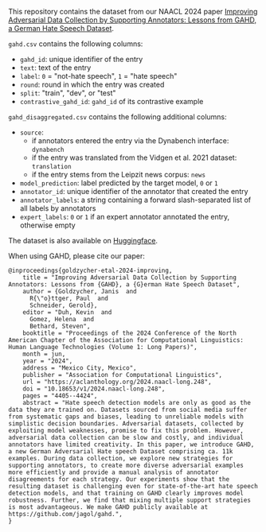 This repository contains the dataset from our NAACL 2024 paper [Improving Adversarial Data Collection by Supporting Annotators: Lessons from GAHD, a German Hate Speech Dataset](https://arxiv.org/abs/2403.19559).

`gahd.csv` contains the following columns:
- `gahd_id`: unique identifier of the entry
- `text`: text of the entry
- `label`: `0` = "not-hate speech", `1` = "hate speech"
- `round`: round in which the entry was created
- `split`: "train", "dev", or "test"
- `contrastive_gahd_id`: `gahd_id` of its contrastive example

`gahd_disaggregated.csv` contains the following additional columns:
- `source`: 
    - if annotators entered the entry via the Dynabench interface: `dynabench`
    - if the entry was translated from the Vidgen et al. 2021 dataset: `translation` 
    - if the entry stems from the Leipzit news corpus: `news`
- `model_prediction`: label predicted by the target model, `0` or `1`
- `annotator_id`: unique identifier of the annotator that created the entry
- `annotator_labels`: a string containing a forward slash-separated list of all labels by annotators
- `expert_labels`: `0` or `1` if an expert annotator annotated the entry, otherwise empty

The dataset is also available on [Huggingface](https://huggingface.co/datasets/jagoldz/gahd).

When using GAHD, please cite our paper:
```
@inproceedings{goldzycher-etal-2024-improving,
    title = "Improving Adversarial Data Collection by Supporting Annotators: Lessons from {GAHD}, a {G}erman Hate Speech Dataset",
    author = {Goldzycher, Janis  and
      R{\"o}ttger, Paul  and
      Schneider, Gerold},
    editor = "Duh, Kevin  and
      Gomez, Helena  and
      Bethard, Steven",
    booktitle = "Proceedings of the 2024 Conference of the North American Chapter of the Association for Computational Linguistics: Human Language Technologies (Volume 1: Long Papers)",
    month = jun,
    year = "2024",
    address = "Mexico City, Mexico",
    publisher = "Association for Computational Linguistics",
    url = "https://aclanthology.org/2024.naacl-long.248",
    doi = "10.18653/v1/2024.naacl-long.248",
    pages = "4405--4424",
    abstract = "Hate speech detection models are only as good as the data they are trained on. Datasets sourced from social media suffer from systematic gaps and biases, leading to unreliable models with simplistic decision boundaries. Adversarial datasets, collected by exploiting model weaknesses, promise to fix this problem. However, adversarial data collection can be slow and costly, and individual annotators have limited creativity. In this paper, we introduce GAHD, a new German Adversarial Hate speech Dataset comprising ca. 11k examples. During data collection, we explore new strategies for supporting annotators, to create more diverse adversarial examples more efficiently and provide a manual analysis of annotator disagreements for each strategy. Our experiments show that the resulting dataset is challenging even for state-of-the-art hate speech detection models, and that training on GAHD clearly improves model robustness. Further, we find that mixing multiple support strategies is most advantageous. We make GAHD publicly available at https://github.com/jagol/gahd.",
}
```
